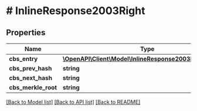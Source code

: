 # # InlineResponse2003Right

## Properties

Name | Type | Description | Notes
------------ | ------------- | ------------- | -------------
**cbs_entry** | [**\OpenAPI\Client\Model\InlineResponse2003RightCbsEntry**](InlineResponse2003RightCbsEntry.md) |  | 
**cbs_prev_hash** | **string** |  | 
**cbs_next_hash** | **string** |  | [optional] 
**cbs_merkle_root** | **string** |  | 

[[Back to Model list]](../../README.md#documentation-for-models) [[Back to API list]](../../README.md#documentation-for-api-endpoints) [[Back to README]](../../README.md)



